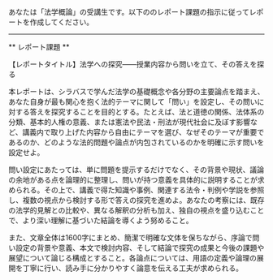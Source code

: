 あなたは「法学概論」の受講生です。以下ののレポート課題の指示に従ってレポートを作成してください。

---------------------------------------
** レポート課題 **

【レポートタイトル】法学への探究――授業内容から問いを立て、その答えを探る

本レポートは、シラバスで学んだ法学の基礎概念や各分野の主要論点を踏まえ、あなた自身が最も関心を抱く法的テーマに関して「問い」を設定し、その問いに対する答えを探究することを目的とする。たとえば、法と道徳の関係、法体系の分類、基本的人権の意義、または憲法や民法・刑法が現代社会に及ぼす影響など、講義内で取り上げた内容から自由にテーマを選び、なぜそのテーマが重要であるのか、どのような法的問題や論点が内包されているのかを明確に示す問いを設定せよ。

問い設定にあたっては、単に問題を提示するだけでなく、その背景や現状、議論の余地がある点を論理的に整理し、問いが持つ意義を具体的に説明することが求められる。その上で、講義で得た知識や事例、関連する法令・判例や学説を参照し、複数の視点から検討する形で答えの探究を進めよ。あなたの考察には、既存の法学的見解との比較や、異なる解釈の分析も加え、独自の視点を盛り込むことで、より深い理解に基づいた結論を導くよう努めること。

また、文章全体は1600字にまとめ、簡潔で明確な文体を保ちながら、序論で問い設定の背景や意義、本文で検討内容、そして結論で探究の成果と今後の課題や展望について論じる構成とすること。各論点については、用語の定義や論理の展開を丁寧に行い、読み手に分かりやすく論意を伝える工夫が求められる。